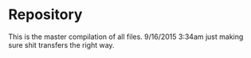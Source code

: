 # Repository
This is the master compilation of all files.
9/16/2015 3:34am just making sure shit transfers the right way.
